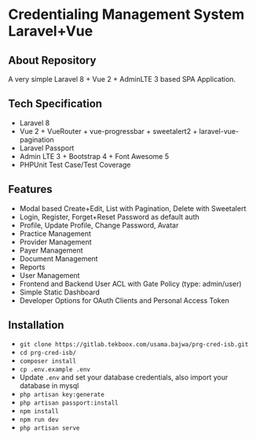  # Credentialing Management System Laravel+Vue



## About Repository

A very simple Laravel 8 + Vue 2 + AdminLTE 3 based SPA Application.

## Tech Specification

- Laravel 8
- Vue 2 + VueRouter + vue-progressbar + sweetalert2 + laravel-vue-pagination
- Laravel Passport
- Admin LTE 3 + Bootstrap 4 + Font Awesome 5
- PHPUnit Test Case/Test Coverage

## Features

- Modal based Create+Edit, List with Pagination, Delete with Sweetalert
- Login, Register, Forget+Reset Password as default auth
- Profile, Update Profile, Change Password, Avatar
- Practice Management 
- Provider Management 
- Payer Management 
- Document Management 
- Reports 
- User Management
- Frontend and Backend User ACL with Gate Policy (type: admin/user)
- Simple Static Dashboard
- Developer Options for OAuth Clients and Personal Access Token

## Installation
- `git clone https://gitlab.tekboox.com/usama.bajwa/prg-cred-isb.git`
- `cd prg-cred-isb/`
- `composer install`
- `cp .env.example .env`
- Update `.env` and set your database credentials, also import your database in mysql
- `php artisan key:generate`
- `php artisan passport:install`
- `npm install`
- `npm run dev`
- `php artisan serve`
